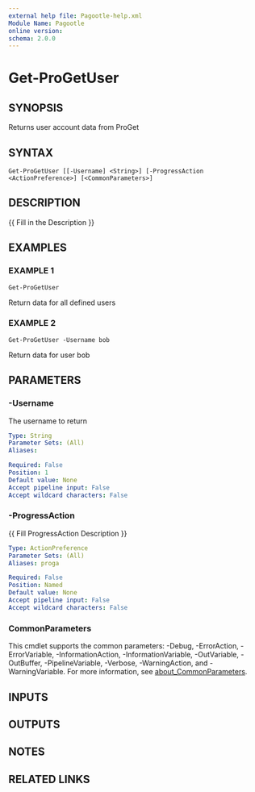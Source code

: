 ```yaml
---
external help file: Pagootle-help.xml
Module Name: Pagootle
online version:
schema: 2.0.0
---
```


# Get-ProGetUser

## SYNOPSIS
Returns user account data from ProGet

## SYNTAX

```
Get-ProGetUser [[-Username] <String>] [-ProgressAction <ActionPreference>] [<CommonParameters>]
```

## DESCRIPTION
{{ Fill in the Description }}

## EXAMPLES

### EXAMPLE 1
```
Get-ProGetUser
```

Return data for all defined users

### EXAMPLE 2
```
Get-ProGetUser -Username bob
```

Return data for user bob

## PARAMETERS

### -Username
The username to return

```yaml
Type: String
Parameter Sets: (All)
Aliases:

Required: False
Position: 1
Default value: None
Accept pipeline input: False
Accept wildcard characters: False
```

### -ProgressAction
{{ Fill ProgressAction Description }}

```yaml
Type: ActionPreference
Parameter Sets: (All)
Aliases: proga

Required: False
Position: Named
Default value: None
Accept pipeline input: False
Accept wildcard characters: False
```

### CommonParameters
This cmdlet supports the common parameters: -Debug, -ErrorAction, -ErrorVariable, -InformationAction, -InformationVariable, -OutVariable, -OutBuffer, -PipelineVariable, -Verbose, -WarningAction, and -WarningVariable. For more information, see [about_CommonParameters](http://go.microsoft.com/fwlink/?LinkID=113216).

## INPUTS

## OUTPUTS

## NOTES

## RELATED LINKS
